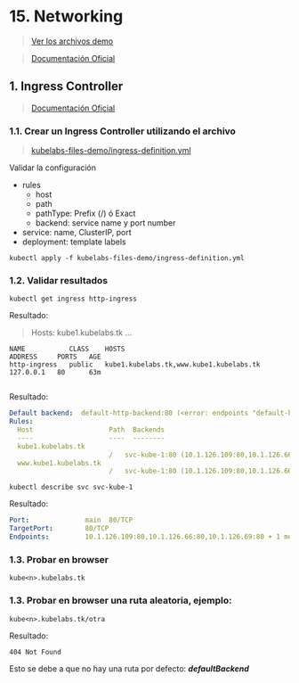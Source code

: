 # 15. Networking <!-- omit in TOC -->

> [Ver los archivos demo](./kubelabs-files-demo)

> [Documentación Oficial](https://kubernetes.io/docs/concepts/cluster-administration/networking/)

## 1. Ingress Controller

> [Documentación Oficial](https://kubernetes.io/docs/concepts/services-networking/ingress/)
### 1.1. Crear un Ingress Controller utilizando el archivo

> [kubelabs-files-demo/ingress-definition.yml](./kubelabs-files-demo/ingress-definition.yml)

Validar la configuración

- rules
  - host
  - path
  - pathType: Prefix (/) ó Exact
  - backend: service name y port number
- service: name, ClusterIP, port
- deployment: template labels

```vim
kubectl apply -f kubelabs-files-demo/ingress-definition.yml
```

### 1.2. Validar resultados
```vim
kubectl get ingress http-ingress
```
Resultado:
> Hosts: kube1.kubelabs.tk ...
```
NAME           CLASS    HOSTS                                     ADDRESS     PORTS   AGE
http-ingress   public   kube1.kubelabs.tk,www.kube1.kubelabs.tk   127.0.0.1   80      63m
```

```vim
```
Resultado:
```yaml
Default backend:  default-http-backend:80 (<error: endpoints "default-http-backend" not found>)
Rules:
  Host                   Path  Backends
  ----                   ----  --------
  kube1.kubelabs.tk
                         /   svc-kube-1:80 (10.1.126.109:80,10.1.126.66:80,10.1.126.69:80 + 1 more...)
  www.kube1.kubelabs.tk
                         /   svc-kube-1:80 (10.1.126.109:80,10.1.126.66:80,10.1.126.69:80 + 1 more...)
```

```vim
kubectl describe svc svc-kube-1
```
Resultado:
```yaml
Port:              main  80/TCP
TargetPort:        80/TCP
Endpoints:         10.1.126.109:80,10.1.126.66:80,10.1.126.69:80 + 1 more...
```

### 1.3. Probar en browser

```vim
kube<n>.kubelabs.tk
```

### 1.3. Probar en browser una ruta aleatoria, ejemplo:

```vim
kube<n>.kubelabs.tk/otra
```
Resultado:
~~~~
404 Not Found
~~~~
Esto se debe a que no hay una ruta por defecto: ***defaultBackend***

